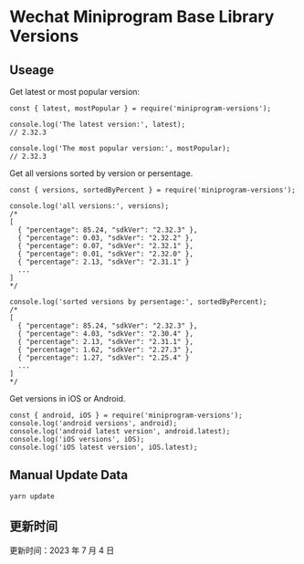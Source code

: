 
# Wechat Miniprogram Base Library Versions

## Useage

Get latest or most popular version:

```;
const { latest, mostPopular } = require('miniprogram-versions');

console.log('The latest version:', latest);
// 2.32.3

console.log('The most popular version:', mostPopular);
// 2.32.3

```

Get all versions sorted by version or persentage.

```
const { versions, sortedByPercent } = require('miniprogram-versions');

console.log('all versions:', versions);
/*
[
  { "percentage": 85.24, "sdkVer": "2.32.3" },
  { "percentage": 0.03, "sdkVer": "2.32.2" },
  { "percentage": 0.07, "sdkVer": "2.32.1" },
  { "percentage": 0.01, "sdkVer": "2.32.0" },
  { "percentage": 2.13, "sdkVer": "2.31.1" }
  ...
]
*/

console.log('sorted versions by persentage:', sortedByPercent);
/*
[
  { "percentage": 85.24, "sdkVer": "2.32.3" },
  { "percentage": 4.03, "sdkVer": "2.30.4" },
  { "percentage": 2.13, "sdkVer": "2.31.1" },
  { "percentage": 1.62, "sdkVer": "2.27.3" },
  { "percentage": 1.27, "sdkVer": "2.25.4" }
  ...
]
*/
```

Get versions in iOS or Android.

```
const { android, iOS } = require('miniprogram-versions');
console.log('android versions', android);
console.log('android latest version', android.latest);
console.log('iOS versions', iOS);
console.log('iOS latest version', iOS.latest);
```

## Manual Update Data

```
yarn update
```

## 更新时间

更新时间：2023 年 7 月 4 日
